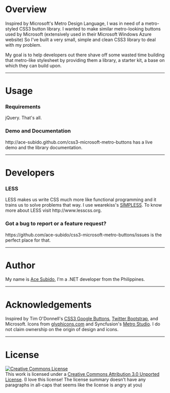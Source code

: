 <h1>Overview</h1>
Inspired by Microsoft's Metro Design Language, I was in need of a metro-styled CSS3 button library. I wanted to make similar metro-looking buttons used by Microsoft (extensively used in their Microsoft Windows Azure website) So I've built a very small, simple and clean CSS3 library to deal with my problem.

My goal is to help developers out there shave off some wasted time building that metro-like stylesheet by providing them a library, a starter kit, a base on which they can build upon.
<hr>
<h1>Usage</h1>
<h3>Requirements</h3>
jQuery. That's all.
<h3>Demo and Documentation</h3>
 http://ace-subido.github.com/css3-microsoft-metro-buttons has a live demo and the library documentation.
 <hr>
 <h1>Developers</h1>
<h3>LESS</h3>
LESS makes us write CSS much more like functional programming and it trains us to solve problems that way. I use wearekiss's  <a href="wearekiss.com/simpless">SIMPLESS</a>. To know more about LESS visit http://www.lesscss.org. 
<h3>Got a bug to report or a feature request?</h3>
https://github.com/ace-subido/css3-microsoft-metro-buttons/issues is the perfect place for that.

<hr>
<h1>Author</h1>
My name is <a href="http://acesubido.com">Ace Subido</a>, I'm a .NET developer from the Philippines.
<hr>
<h1>Acknowledgements</h1>
Inspired by Tim O'Donnell's 
          <a href="http://github.com/todc/css3-google-buttons">CSS3 Google Buttons</a>, 
          <a href="http://twitter.github.com/bootstrap/">Twitter Bootstrap</a>, 
          and Microsoft. Icons from <a href="http://glyphicons.com/">glyphicons.com</a> and Syncfusion's 
          <a href="http://www.syncfusion.com/downloads/metrostudio?utm_source=SiteVisitors">Metro Studio</a>. I do not claim ownership on the origin of design and icons.     

<hr>
<h1>License</h1>
<p>
        <a rel="license" href="http://creativecommons.org/licenses/by/3.0/"><img alt="Creative Commons License" style="border-width:0" src="http://i.creativecommons.org/l/by/3.0/88x31.png" /></a><br />This work is licensed under a <a rel="license" href="http://creativecommons.org/licenses/by/3.0/">Creative Commons Attribution 3.0 Unported License</a>.
 (I love this license! The license summary doesn't have any paragraphs in all-caps that seems like the license is angry at you)       
 </p>
        